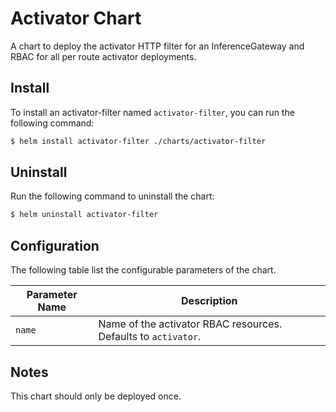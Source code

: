 # Activator Chart

A chart to deploy the activator HTTP filter for an InferenceGateway and RBAC for all per route activator deployments.

## Install

To install an activator-filter named `activator-filter`, you can run the following command:

```txt
$ helm install activator-filter ./charts/activator-filter
```

## Uninstall

Run the following command to uninstall the chart:

```txt
$ helm uninstall activator-filter
```

## Configuration

The following table list the configurable parameters of the chart.

| **Parameter Name**                          | **Description**                                                                                    |
|---------------------------------------------|----------------------------------------------------------------------------------------------------|
| `name`                   | Name of the activator RBAC resources. Defaults to `activator`.  |

## Notes

This chart should only be deployed once.
